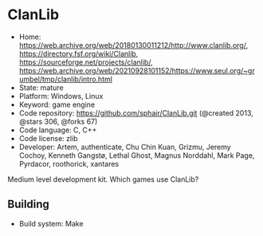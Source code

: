 # ClanLib

- Home: https://web.archive.org/web/20180130011212/http://www.clanlib.org/, https://directory.fsf.org/wiki/Clanlib, https://sourceforge.net/projects/clanlib/, https://web.archive.org/web/20210928101152/https://www.seul.org/~grumbel/tmp/clanlib/intro.html
- State: mature
- Platform: Windows, Linux
- Keyword: game engine
- Code repository: https://github.com/sphair/ClanLib.git (@created 2013, @stars 306, @forks 67)
- Code language: C, C++
- Code license: zlib
- Developer: Artem, authenticate, Chu Chin Kuan, Grizmu, Jeremy Cochoy, Kenneth Gangstø, Lethal Ghost, Magnus Norddahl, Mark Page, Pyrdacor, roothorick, xantares

Medium level development kit.
Which games use ClanLib?

## Building

- Build system: Make
